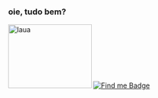 ### oie, tudo bem?

  <img align="left" alt="laua" height="130" width="170" src="https://64.media.tumblr.com/67ab70e1179ef0f550adab4135e905be/8b82c290c32c68d7-02/s500x750/cdfccb8fb3056b824c49b55ed712bbc89bd5250e.gifv">
  
  <br>
  <br>
  <br>
  <br>
   
   <br> 
  
  <br> [![Find me Badge](https://img.shields.io/badge/-find%20me%20elsewhere!-blueviolet)](https://linktr.ee/ff0rever)
  
<br>

